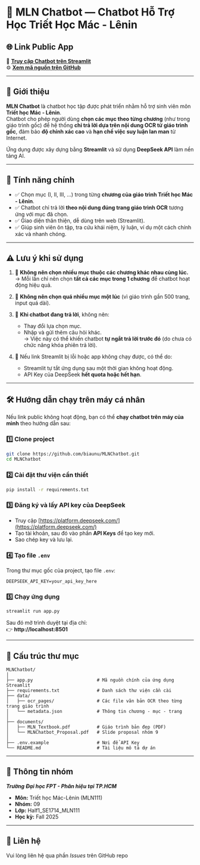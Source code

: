 # 🧠 MLN Chatbot — Chatbot Hỗ Trợ Học Triết Học Mác - Lênin  

## 🌐 Link Public App
🔗 **[Truy cập Chatbot trên Streamlit](https://mlnchatbot.streamlit.app/)**  
⚙️ **[Xem mã nguồn trên GitHub](https://github.com/biaunu/MLNChatbot)**  

---

## 📘 Giới thiệu

**MLN Chatbot** là chatbot học tập được phát triển nhằm hỗ trợ sinh viên môn **Triết học Mác - Lênin**.  
Chatbot cho phép người dùng **chọn các mục theo từng chương** (như trong giáo trình gốc) để hệ thống **chỉ trả lời dựa trên nội dung OCR từ giáo trình gốc**, đảm bảo **độ chính xác cao** và **hạn chế việc suy luận lan man** từ Internet.

Ứng dụng được xây dựng bằng **Streamlit** và sử dụng **DeepSeek API** làm nền tảng AI.  

---

## 🧩 Tính năng chính

- ✅ Chọn mục (I, II, III, ...) trong từng **chương của giáo trình Triết học Mác - Lênin**.  
- ✅ Chatbot chỉ trả lời **theo nội dung đúng trang giáo trình OCR** tương ứng với mục đã chọn.  
- ✅ Giao diện thân thiện, dễ dùng trên web (Streamlit).  
- ✅ Giúp sinh viên ôn tập, tra cứu khái niệm, lý luận, ví dụ một cách chính xác và nhanh chóng.

---

## ⚠️ Lưu ý khi sử dụng

1. 🔹 **Không nên chọn nhiều mục thuộc các chương khác nhau cùng lúc.**  
   → Mỗi lần chỉ nên chọn **tất cả các mục trong 1 chương** để chatbot hoạt động hiệu quả.  

2. 🔹 **Không nên chọn quá nhiều mục một lúc** (vì giáo trình gần 500 trang, input quá dài).  

3. 🔹 **Khi chatbot đang trả lời**, không nên:
   - Thay đổi lựa chọn mục.
   - Nhập và gửi thêm câu hỏi khác.  
   → Việc này có thể khiến chatbot **tự ngắt trả lời trước đó** (do chưa có chức năng khóa phiên trả lời).  

4. 🔹 Nếu link Streamlit bị lỗi hoặc app không chạy được, có thể do:
   - Streamlit tự tắt ứng dụng sau một thời gian không hoạt động.  
   - API Key của DeepSeek **hết quota hoặc hết hạn**.  

---

## 🛠️ Hướng dẫn chạy trên máy cá nhân

Nếu link public không hoạt động, bạn có thể **chạy chatbot trên máy của mình** theo hướng dẫn sau:

### 1️⃣ Clone project
```bash
git clone https://github.com/biaunu/MLNChatbot.git
cd MLNChatbot
```

### 2️⃣ Cài đặt thư viện cần thiết
```bash
pip install -r requirements.txt
```

### 3️⃣ Đăng ký và lấy API key của DeepSeek
- Truy cập [https://platform.deepseek.com/](https://platform.deepseek.com/)  
- Tạo tài khoản, sau đó vào phần **API Keys** để tạo key mới.  
- Sao chép key và lưu lại.

### 4️⃣ Tạo file `.env`
Trong thư mục gốc của project, tạo file `.env`:
```
DEEPSEEK_API_KEY=your_api_key_here
```

### 5️⃣ Chạy ứng dụng
```bash
streamlit run app.py
```

Sau đó mở trình duyệt tại địa chỉ:  
👉 **http://localhost:8501**

---

## 📂 Cấu trúc thư mục

```
MLNChatbot/
│
├── app.py                        # Mã nguồn chính của ứng dụng Streamlit
├── requirements.txt              # Danh sách thư viện cần cài
├── data/
│   ├── ocr_pages/                # Các file văn bản OCR theo từng trang giáo trình
│   └── metadata.json             # Thông tin chương - mục - trang
│
├── documents/
│   ├── MLN_Textbook.pdf          # Giáo trình bản đẹp (PDF)
│   └── MLNChatbot_Proposal.pdf   # Slide proposal nhóm 9
│
├── .env.example                  # Nơi để API Key
└── README.md                     # Tài liệu mô tả dự án
```

---

## 👥 Thông tin nhóm

***Trường Đại học FPT - Phân hiệu tại TP.HCM***
- **Môn:** Triết học Mác-Lênin (MLN111)
- **Nhóm:** 09  
- **Lớp:** Half1_SE1714_MLN111  
- **Học kỳ:** Fall 2025  

---

## 💬 Liên hệ

Vui lòng liên hệ qua phần *Issues* trên GitHub repo
